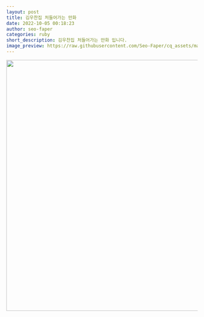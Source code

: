 ```yaml
---
layout: post
title: 김우찬집 처들어가는 만화
date: 2022-10-05 00:18:23
author: seo-faper
categories: ruby
short_description: 김우찬집 처들어가는 만화 입니다.
image_preview: https://raw.githubusercontent.com/Seo-Faper/cq_assets/master/heroes/cos_pr_17_23.png
---
```

<center><img src="https://raw.githubusercontent.com/Seo-Faper/seo-faper.github.io/main/img/3%ED%99%94.png" width="660px"></center>